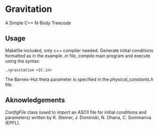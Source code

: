 # Gravitation
A Simple C++ N-Body Treecode

## Usage
Makefile included, only c++ compiler needed. Generate initial conditions formatted as in the example _.in_ file, compile main program and execute using the syntax:
```
./gravitation <IC.in>

```
The Barnes-Hut theta parameter is specified in the _physical_constants.h_ file.

## Aknowledgements
_ConfigFile_ class (used to import an ASCII file for initial conditions and parameters) written by K. Steiner, J. Dominski, N. Ohana, C. Sommariva (EPFL).
